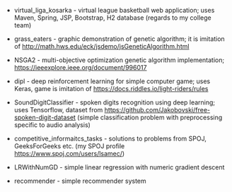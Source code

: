 - virtual_liga_kosarka - virtual league basketball web application; uses Maven, Spring, JSP, Bootstrap, H2 database
						(regards to my college team)
						
- grass_eaters - graphic demonstration of genetic algorithm; it is imitation of http://math.hws.edu/eck/jsdemo/jsGeneticAlgorithm.html

- NSGA2 - multi-objective optimization genetic algorithm implementation; https://ieeexplore.ieee.org/document/996017

- dipl - deep reinforcement learning for simple computer game; uses Keras, game is imitation of https://docs.riddles.io/light-riders/rules

- SoundDigitClassifier - spoken digits recognition using deep learning; uses Tensorflow, dataset from https://github.com/Jakobovski/free-spoken-digit-dataset
						(simple classification problem with preprocessing specific to audio analysis)
						
- competitive_informaitcs_tasks - solutions to problems from SPOJ, GeeksForGeeks etc. 
								(my SPOJ profile https://www.spoj.com/users/lsamec/)

- LRWithNumGD - simple linear regression with numeric gradient descent

- recommender - simple recommender system





	


